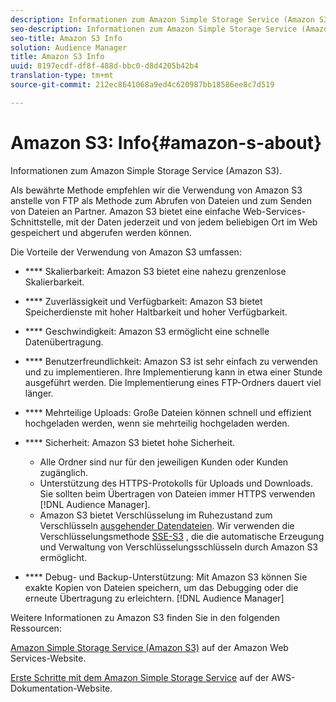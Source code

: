 ```yaml
---
description: Informationen zum Amazon Simple Storage Service (Amazon S3).
seo-description: Informationen zum Amazon Simple Storage Service (Amazon S3).
seo-title: Amazon S3 Info
solution: Audience Manager
title: Amazon S3 Info
uuid: 8197ecdf-df8f-488d-bbc0-d8d4205b42b4
translation-type: tm+mt
source-git-commit: 212ec8641068a9ed4c620987bb18586ee8c7d519

---
```



# Amazon S3: Info{#amazon-s-about}

Informationen zum Amazon Simple Storage Service (Amazon S3).

Als bewährte Methode empfehlen wir die Verwendung von Amazon S3 anstelle von FTP als Methode zum Abrufen von Dateien und zum Senden von Dateien an Partner. Amazon S3 bietet eine einfache Web-Services-Schnittstelle, mit der Daten jederzeit und von jedem beliebigen Ort im Web gespeichert und abgerufen werden können.

Die Vorteile der Verwendung von Amazon S3 umfassen:

* **** Skalierbarkeit: Amazon S3 bietet eine nahezu grenzenlose Skalierbarkeit.
* **** Zuverlässigkeit und Verfügbarkeit: Amazon S3 bietet Speicherdienste mit hoher Haltbarkeit und hoher Verfügbarkeit.
* **** Geschwindigkeit: Amazon S3 ermöglicht eine schnelle Datenübertragung.
* **** Benutzerfreundlichkeit: Amazon S3 ist sehr einfach zu verwenden und zu implementieren. Ihre Implementierung kann in etwa einer Stunde ausgeführt werden. Die Implementierung eines FTP-Ordners dauert viel länger.
* **** Mehrteilige Uploads: Große Dateien können schnell und effizient hochgeladen werden, wenn sie mehrteilig hochgeladen werden.
* **** Sicherheit: Amazon S3 bietet hohe Sicherheit.

   * Alle Ordner sind nur für den jeweiligen Kunden oder Kunden zugänglich.
   * Unterstützung des HTTPS-Protokolls für Uploads und Downloads. Sie sollten beim Übertragen von Dateien immer HTTPS verwenden [!DNL Audience Manager].
   * Amazon S3 bietet Verschlüsselung im Ruhezustand zum Verschlüsseln [ausgehender Datendateien](../integration/receiving-audience-data/batch-outbound-transfers/outbound-file-name-contents.md). Wir verwenden die Verschlüsselungsmethode [SSE-S3](https://docs.aws.amazon.com/AmazonS3/latest/dev/serv-side-encryption.html) , die die automatische Erzeugung und Verwaltung von Verschlüsselungsschlüsseln durch Amazon S3 ermöglicht.

* **** Debug- und Backup-Unterstützung: Mit Amazon S3 können Sie exakte Kopien von Dateien speichern, um das Debugging oder die erneute Übertragung zu erleichtern. [!DNL Audience Manager]

Weitere Informationen zu Amazon S3 finden Sie in den folgenden Ressourcen:

[Amazon Simple Storage Service (Amazon S3)](https://aws.amazon.com/s3/) auf der Amazon Web Services-Website.

[Erste Schritte mit dem Amazon Simple Storage Service](https://docs.aws.amazon.com/AmazonS3/latest/gsg/GetStartedWithS3.html) auf der AWS-Dokumentation-Website.
